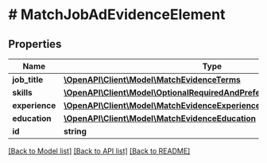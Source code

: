 # # MatchJobAdEvidenceElement

## Properties

Name | Type | Description | Notes
------------ | ------------- | ------------- | -------------
**job_title** | [**\OpenAPI\Client\Model\MatchEvidenceTerms**](MatchEvidenceTerms.md) |  |
**skills** | [**\OpenAPI\Client\Model\OptionalRequiredAndPreferredMatchEvidenceTerms**](OptionalRequiredAndPreferredMatchEvidenceTerms.md) |  | [optional]
**experience** | [**\OpenAPI\Client\Model\MatchEvidenceExperience**](MatchEvidenceExperience.md) |  | [optional]
**education** | [**\OpenAPI\Client\Model\MatchEvidenceEducation**](MatchEvidenceEducation.md) |  | [optional]
**id** | **string** |  |

[[Back to Model list]](../../README.md#models) [[Back to API list]](../../README.md#endpoints) [[Back to README]](../../README.md)

